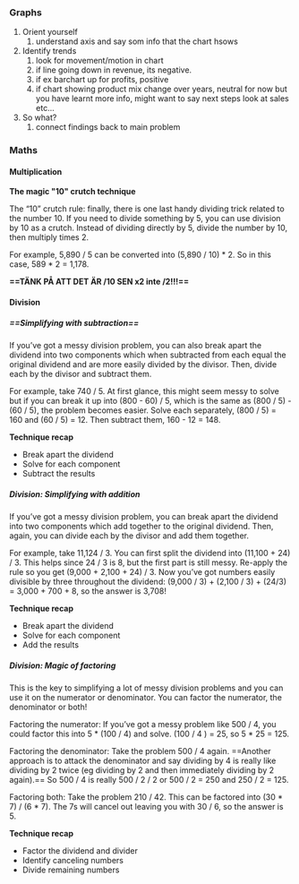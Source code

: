 ### Graphs
1. Orient yourself 
	1. understand axis and say som info that the chart hsows
2. Identify trends
	1. look for movement/motion in chart
	2. if line going down in revenue, its negative. 
	3. if ex barchart up for profits, positive
	4. if chart showing product mix change over years, neutral for now but you have learnt more info, might want to say next steps look at sales etc...
3. So what?
	1. connect findings back to main problem



### Maths

#### Multiplication
**The magic "10" crutch technique**

The “10” crutch rule: finally, there is one last handy dividing trick related to the number 10. If you need to divide something by 5, you can use division by 10 as a crutch. Instead of dividing directly by 5, divide the number by 10, then multiply times 2.

For example, 5,890 / 5 can be converted into (5,890 / 10) * 2. So in this case, 589 * 2 = 1,178.

**==TÄNK PÅ ATT DET ÄR /10 SEN x2 inte /2!!!==**


#### Division

##### **==Simplifying with subtraction==**
If you’ve got a messy division problem, you can also break apart the dividend into two components which when subtracted from each equal the original dividend and are more easily divided by the divisor. Then, divide each by the divisor and subtract them.

For example, take 740 / 5. At first glance, this might seem messy to solve but if you can break it up into (800 - 60) / 5, which is the same as (800 / 5) - (60 / 5), the problem becomes easier. Solve each separately, (800 / 5) = 160 and (60 / 5) = 12. Then subtract them, 160 - 12 = 148.

**Technique recap**

- Break apart the dividend
- Solve for each component
- Subtract the results

##### Division: Simplifying with addition
If you’ve got a messy division problem, you can break apart the dividend into two components which add together to the original dividend. Then, again, you can divide each by the divisor and add them together.

For example, take 11,124 / 3. You can first split the dividend into (11,100 + 24) / 3. This helps since 24 / 3 is 8, but the first part is still messy. Re-apply the rule so you get (9,000 + 2,100 + 24) / 3. Now you’ve got numbers easily divisible by three throughout the dividend: (9,000 / 3) + (2,100 / 3) + (24/3) = 3,000 + 700 + 8, so the answer is 3,708!

**Technique recap**

- Break apart the dividend
- Solve for each component
- Add the results

##### Division: Magic of factoring

This is the key to simplifying a lot of messy division problems and you can use it on the numerator or denominator. You can factor the numerator, the denominator or both!

Factoring the numerator: If you’ve got a messy problem like 500 / 4, you could factor this into 5 * (100 / 4) and solve. (100 / 4 ) = 25, so 5 * 25 = 125.

Factoring the denominator: Take the problem 500 / 4 again. ==Another approach is to attack the denominator and say dividing by 4 is really like dividing by 2 twice (eg dividing by 2 and then immediately dividing by 2 again).== So 500 / 4 is really 500 / 2 / 2 or 500 / 2 = 250 and 250 / 2 = 125.

Factoring both: Take the problem 210 / 42. This can be factored into (30 * 7) / (6 * 7). The 7s will cancel out leaving you with 30 / 6, so the answer is 5.

**Technique recap**

- Factor the dividend and divider
- Identify canceling numbers
- Divide remaining numbers




